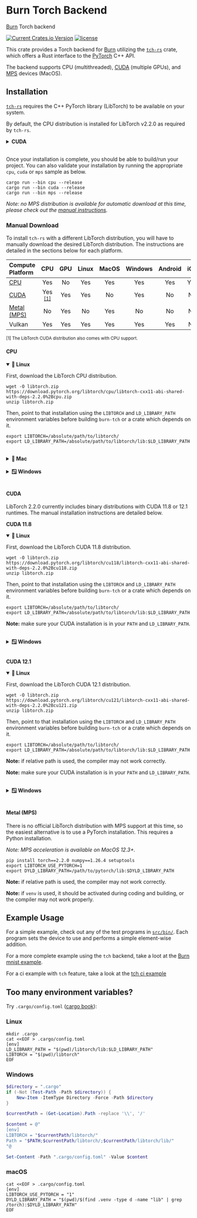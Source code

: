 # Burn Torch Backend

[Burn](https://github.com/tracel-ai/burn) Torch backend

[![Current Crates.io Version](https://img.shields.io/crates/v/burn-tch.svg)](https://crates.io/crates/burn-tch)
[![license](https://shields.io/badge/license-MIT%2FApache--2.0-blue)](https://github.com/tracel-ai/burn-tch/blob/master/README.md)

This crate provides a Torch backend for [Burn](https://github.com/tracel-ai/burn) utilizing the
[`tch-rs`](https://github.com/LaurentMazare/tch-rs) crate, which offers a Rust interface to the
[PyTorch](https://pytorch.org/) C++ API.

The backend supports CPU (multithreaded), [CUDA](https://pytorch.org/docs/stable/notes/cuda.html)
(multiple GPUs), and [MPS](https://pytorch.org/docs/stable/notes/mps.html) devices (MacOS).

## Installation

[`tch-rs`](https://github.com/LaurentMazare/tch-rs) requires the C++ PyTorch library (LibTorch) to
be available on your system.

By default, the CPU distribution is installed for LibTorch v2.2.0 as required by `tch-rs`.

<details>
<summary><strong>CUDA</strong></summary>

To install the latest compatible CUDA distribution, set the `TORCH_CUDA_VERSION` environment
variable before the `tch-rs` dependency is retrieved with `cargo`.

```shell
export TORCH_CUDA_VERSION=cu121
```

On Windows:

```powershell
$Env:TORCH_CUDA_VERSION = "cu121"
```

For example, running the validation sample for the first time could be done with the following
commands:

```shell
export TORCH_CUDA_VERSION=cu121
cargo run --bin cuda --release
```

**Important:** make sure your driver version is compatible with the selected CUDA version. A CUDA
Toolkit installation is not required since LibTorch ships with the appropriate CUDA runtimes. Having
the latest driver version is recommended, but you can always take a look at the
[toolkit driver version table](https://docs.nvidia.com/cuda/cuda-toolkit-release-notes/index.html#id4)
or
[minimum required driver version](https://docs.nvidia.com/deploy/cuda-compatibility/index.html#minor-version-compatibility)
(limited feature-set, might not work with all operations).

</details><br>

Once your installation is complete, you should be able to build/run your project. You can also
validate your installation by running the appropriate `cpu`, `cuda` or `mps` sample as below.

```shell
cargo run --bin cpu --release
cargo run --bin cuda --release
cargo run --bin mps --release
```

_Note: no MPS distribution is available for automatic download at this time, please check out the
[manual instructions](#metal-mps)._

### Manual Download

To install `tch-rs` with a different LibTorch distribution, you will have to manually download the
desired LibTorch distribution. The instructions are detailed in the sections below for each
platform.

| Compute Platform          |              CPU               | GPU | Linux | MacOS | Windows | Android | iOS | WASM |
| :------------------------ | :----------------------------: | :-: | :---: | :---: | :-----: | :-----: | :-: | :--: |
| [CPU](#cpu)               |              Yes               | No  |  Yes  |  Yes  |   Yes   |   Yes   | Yes |  No  |
| [CUDA](#cuda)             | Yes <sup>[[1]](#cpu-sup)</sup> | Yes |  Yes  |  No   |   Yes   |   No    | No  |  No  |
| [Metal (MPS)](#metal-mps) |               No               | Yes |  No   |  Yes  |   No    |   No    | No  |  No  |
| Vulkan                    |              Yes               | Yes |  Yes  |  Yes  |   Yes   |   Yes   | No  |  No  |

<sup><a id="cpu-sup">[1]</a> The LibTorch CUDA distribution also comes with CPU support.</sup>

#### CPU

<details open>
<summary><strong>🐧 Linux</strong></summary>

First, download the LibTorch CPU distribution.

```shell
wget -O libtorch.zip https://download.pytorch.org/libtorch/cpu/libtorch-cxx11-abi-shared-with-deps-2.2.0%2Bcpu.zip
unzip libtorch.zip
```

Then, point to that installation using the `LIBTORCH` and `LD_LIBRARY_PATH` environment variables
before building `burn-tch` or a crate which depends on it.

```shell
export LIBTORCH=/absolute/path/to/libtorch/
export LD_LIBRARY_PATH=/absolute/path/to/libtorch/lib:$LD_LIBRARY_PATH
```

</details><br>

<details>
<summary><strong>🍎 Mac</strong></summary>

First, download the LibTorch CPU distribution.

```shell
wget -O libtorch.zip https://download.pytorch.org/libtorch/cpu/libtorch-macos-x86_64-2.2.0.zip
unzip libtorch.zip
```

Then, point to that installation using the `LIBTORCH` and `DYLD_LIBRARY_PATH` environment variables
before building `burn-tch` or a crate which depends on it.

```shell
export LIBTORCH=/absolute/path/to/libtorch/
export DYLD_LIBRARY_PATH=/absolute/path/to/libtorch/lib:$DYLD_LIBRARY_PATH
```

</details><br>

<details>
<summary><strong>🪟 Windows</strong></summary>

First, download the LibTorch CPU distribution.

```powershell
wget https://download.pytorch.org/libtorch/cpu/libtorch-win-shared-with-deps-2.2.0%2Bcpu.zip -OutFile libtorch.zip
Expand-Archive libtorch.zip
```

Then, set the `LIBTORCH` environment variable and append the library to your path as with the
PowerShell commands below before building `burn-tch` or a crate which depends on it.

```powershell
$Env:LIBTORCH = "/absolute/path/to/libtorch/"
$Env:Path += ";/absolute/path/to/libtorch/"
```

</details><br>

#### CUDA

LibTorch 2.2.0 currently includes binary distributions with CUDA 11.8 or 12.1 runtimes. The manual
installation instructions are detailed below.

**CUDA 11.8**

<details open>
<summary><strong>🐧 Linux</strong></summary>

First, download the LibTorch CUDA 11.8 distribution.

```shell
wget -O libtorch.zip https://download.pytorch.org/libtorch/cu118/libtorch-cxx11-abi-shared-with-deps-2.2.0%2Bcu118.zip
unzip libtorch.zip
```

Then, point to that installation using the `LIBTORCH` and `LD_LIBRARY_PATH` environment variables
before building `burn-tch` or a crate which depends on it.

```shell
export LIBTORCH=/absolute/path/to/libtorch/
export LD_LIBRARY_PATH=/absolute/path/to/libtorch/lib:$LD_LIBRARY_PATH
```

**Note:** make sure your CUDA installation is in your `PATH` and `LD_LIBRARY_PATH`.

</details><br>

<details>
<summary><strong>🪟 Windows</strong></summary>

First, download the LibTorch CUDA 11.8 distribution.

```powershell
wget https://download.pytorch.org/libtorch/cu118/libtorch-win-shared-with-deps-2.2.0%2Bcu118.zip -OutFile libtorch.zip
Expand-Archive libtorch.zip
```

Then, set the `LIBTORCH` environment variable and append the library to your path as with the
PowerShell commands below before building `burn-tch` or a crate which depends on it.

```powershell
$Env:LIBTORCH = "/absolute/path/to/libtorch/"
$Env:Path += ";/absolute/path/to/libtorch/"
```

</details><br>

**CUDA 12.1**

<details open>
<summary><strong>🐧 Linux</strong></summary>

First, download the LibTorch CUDA 12.1 distribution.

```shell
wget -O libtorch.zip https://download.pytorch.org/libtorch/cu121/libtorch-cxx11-abi-shared-with-deps-2.2.0%2Bcu121.zip
unzip libtorch.zip
```

Then, point to that installation using the `LIBTORCH` and `LD_LIBRARY_PATH` environment variables
before building `burn-tch` or a crate which depends on it.

```shell
export LIBTORCH=/absolute/path/to/libtorch/
export LD_LIBRARY_PATH=/absolute/path/to/libtorch/lib:$LD_LIBRARY_PATH
```

**Note:** if relative path is used, the compiler may not work correctly.

**Note:** make sure your CUDA installation is in your `PATH` and `LD_LIBRARY_PATH`.

</details><br>

<details>
<summary><strong>🪟 Windows</strong></summary>

First, download the LibTorch CUDA 12.1 distribution.

```powershell
wget https://download.pytorch.org/libtorch/cu121/libtorch-win-shared-with-deps-2.2.0%2Bcu121.zip -OutFile libtorch.zip
Expand-Archive libtorch.zip
```

Then, set the `LIBTORCH` environment variable and append the library to your path as with the
PowerShell commands below before building `burn-tch` or a crate which depends on it.

```powershell
$Env:LIBTORCH = "/absolute/path/to/libtorch/"
$Env:Path += ";/absolute/path/to/libtorch/"
```

**Note:** if relative path is used, the compiler may not work correctly.

</details><br>

#### Metal (MPS)

There is no official LibTorch distribution with MPS support at this time, so the easiest alternative
is to use a PyTorch installation. This requires a Python installation.

_Note: MPS acceleration is available on MacOS 12.3+._

```shell
pip install torch==2.2.0 numpy==1.26.4 setuptools
export LIBTORCH_USE_PYTORCH=1
export DYLD_LIBRARY_PATH=/path/to/pytorch/lib:$DYLD_LIBRARY_PATH
```

**Note:** if relative path is used, the compiler may not work correctly.

**Note:** if `venv` is used, it should be activated during coding and building,
or the compiler may not work properly.

## Example Usage

For a simple example, check out any of the test programs in [`src/bin/`](./src/bin/). Each program
sets the device to use and performs a simple element-wise addition.

For a more complete example using the `tch` backend, take a loot at the
[Burn mnist example](https://github.com/tracel-ai/burn/tree/main/examples/mnist).

For a ci example with `tch` feature, take a look at the
[tch ci example](https://github.com/tracel-ai/burn/tree/main/examples/tch-ci)

## Too many environment variables?

Try `.cargo/config.toml` ([cargo book](https://doc.rust-lang.org/cargo/reference/config.html#env)):

### Linux
```shell
mkdir .cargo
cat <<EOF > .cargo/config.toml
[env]
LD_LIBRARY_PATH = "$(pwd)/libtorch/lib:$LD_LIBRARY_PATH"
LIBTORCH = "$(pwd)/libtorch"
EOF
```

### Windows
```powershell
$directory = ".cargo"
if (-Not (Test-Path -Path $directory)) {
    New-Item -ItemType Directory -Force -Path $directory
}

$currentPath = (Get-Location).Path -replace '\\', '/'

$content = @"
[env]
LIBTORCH = "$currentPath/libtorch/"
Path = "$PATH;$currentPath/libtorch/;$currentPath/libtorch/lib/"
"@

Set-Content -Path ".cargo/config.toml" -Value $content
```

### macOS
```shell
cat <<EOF > .cargo/config.toml
[env]
LIBTORCH_USE_PYTORCH = "1"
DYLD_LIBRARY_PATH = "$(pwd)/$(find .venv -type d -name "lib" | grep /torch):$DYLD_LIBRARY_PATH"
EOF
```
